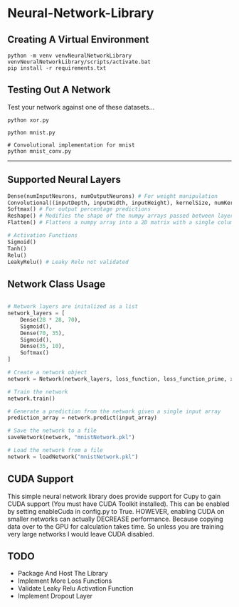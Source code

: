 # Neural-Network-Library

## Creating A Virtual Environment

```
python -m venv venvNeuralNetworkLibrary
venvNeuralNetworkLibrary/scripts/activate.bat
pip install -r requirements.txt
```

## Testing Out A Network

Test your network against one of these datasets...

```
python xor.py
```

```
python mnist.py
```

```
# Convolutional implementation for mnist
python mnist_conv.py
```
---

## Supported Neural Layers
```python
Dense(numInputNeurons, numOutputNeurons) # For weight manipulation
Convolutional((inputDepth, inputWidth, inputHeight), kernelSize, numKernels)
Softmax() # For output percentage predictions
Reshape() # Modifies the shape of the numpy arrays passed between layers
Flatten() # Flattens a numpy array into a 2D matrix with a single column

# Activation Functions
Sigmoid()
Tanh()
Relu()
LeakyRelu() # Leaky Relu not validated
```
## Network Class Usage

```python

# Network layers are initalized as a list
network_layers = [
    Dense(28 * 28, 70),
    Sigmoid(),
    Dense(70, 35),
    Sigmoid(),
    Dense(35, 10),
    Softmax()
]

# Create a network object
network = Network(network_layers, loss_function, loss_function_prime, x_train_set, y_train_set, x_test_set, y_test_set, epochs=10, learning_rate=0.1, batch_size=1)

# Train the network
network.train()

# Generate a prediction from the network given a single input array
prediction_array = network.predict(input_array)

# Save the network to a file
saveNetwork(network, "mnistNetwork.pkl")

# Load the network from a file
network = loadNetwork("mnistNetwork.pkl")

```

## CUDA Support

This simple neural network library does provide support for Cupy to gain CUDA support (You must have CUDA Toolkit installed). This can be enabled by setting enableCuda in config.py to True. HOWEVER, enabling CUDA on smaller networks can actually DECREASE performance. Because copying data over to the GPU for calculation takes time. So unless you are training very large networks I would leave CUDA disabled.

## TODO

- Package And Host The Library
- Implement More Loss Functions
- Validate Leaky Relu Activation Function
- Implement Dropout Layer
